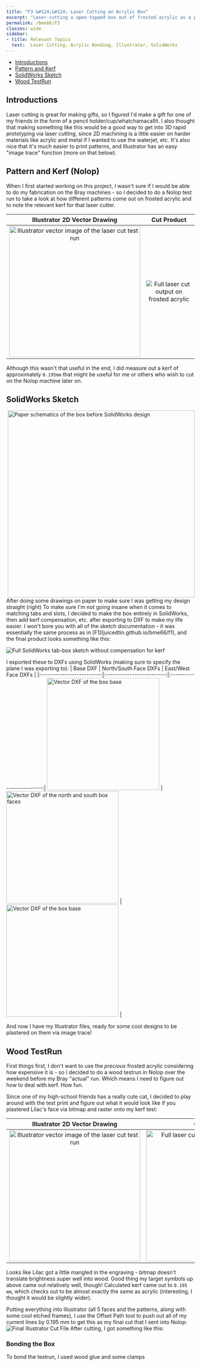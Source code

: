 ```yaml
---
title: "F3 &#124;&#124; Laser Cutting an Acrylic Box"
excerpt: "Laser-cutting a open-topped box out of frosted acrylic as a pencil holder!"
permalink: /bme66/F3
classes: wide
sidebar:
- title: Relevant Topics
  text:  Laser Cutting, Acrylic Bonding, Illustrator, SolidWorks
---
```

- [Introductions](#introductions)
- [Pattern and Kerf](#pattern-and-kerf-nolop)
- [SolidWorks Sketch](#solidworks-sketch)
- [Wood TestRun](#wood-testrun)

## Introductions
Laser cutting is great for making gifts, so I figured I'd make a gift for one of my friends in the form of a pencil holder/cup/whatchamacallit. I also thought that making something like this would be a good way to get into 3D rapid prototyping via laser cutting, since 2D machining is a little easier on harder materials like acrylic and metal if I wanted to use the waterjet, etc. It's also nice that it's much easier to print patterns, and Illustrator has an easy "image trace" function (more on that below). 

## Pattern and Kerf (Nolop)
When I first started working on this project, I wasn't sure if I would be able to do my fabrication on the Bray machines - so I decided to do a Nolop test run to take a look at how different patterns come out on frosted acrylic and to note the relevant kerf for that laser cutter. 

| Illustrator 2D Vector Drawing |  Cut Product |
|:-------------------------:|:-------------------------:|
<img src="../assets/images/F3/Testrun.png" alt ="Illustrator vector image of the laser cut test run" width = 350> | ![Full laser cut output on frosted acrylic](/assets/images/F3/TestrunCut.png)

Although this wasn't that useful in the end, I did measure out a kerf of approximately `0.195mm` that might be useful for me or others who wish to cut on the Nolop machine later on. 

## SolidWorks Sketch

<img src = "../assets/images/F3/PaperPlans.png" alt="Paper schematics of the box before SolidWorks design" align="right" width="500">
After doing some drawings on paper to make sure I was getting my design straight (right)
To make sure I'm not going insane when it comes to matching tabs and slots, I decided to make the box entirely in SolidWorks, then add kerf compensation, etc. after exporting to DXF to make my life easier. I won't bore you with all of the sketch documentation - it was essentially the same process as in [F1](juicedtin.github.io/bme66/f1), and the final product looks something like this: 

![Full SolidWorks tab-box sketch without compensation for kerf](/assets/images/F3/SW%20Box3D.PNG)

I exported these to DXFs using SolidWorks (making sure to specify the plane I was exporting to): 
| Base DXF |  North/South Face DXFs | East/West Face DXFs |
|:-------------------------:|:-------------------------:|:-------------------------:|
<img src="../assets/images/F3/BoxBaseNKDXF.png" alt ="Vector DXF of the box base" width = 300> | <img src="../assets/images/F3/BoxFaceNSNKDXF.png" alt ="Vector DXF of the north and south box faces" width = 300> |<img src="../assets/images/F3/BoxFaceEWNKDXF.png" alt ="Vector DXF of the box base" width = 300> |

And now I have my Illustrator files, ready for some cool designs to be plastered on them via image trace!

## Wood TestRun

First things first, I don't want to use the _precious_ frosted acrylic considering how expensive it is - so I decided to do a wood testrun in Nolop over the weekend before my Bray "actual" run. Which means I need to figure out how to deal with kerf. How fun.

Since one of my high-school friends has a really cute cat, I decided to play around with the test print and figure out what it would look like if you plastered Lilac's face via bitmap and raster onto my kerf test: 

| Illustrator 2D Vector Drawing |  Cut Product |
|:-------------------------:|:-------------------------:|
<img src="../assets/images/F3/WoodTestCut.svg" alt ="Illustrator vector image of the laser cut test run" width = 350> | <img alt="Full laser cut output on frosted acrylic" src="../assets/images/F3/TestrunCutWood.jpg" width=350>

Looks like Lilac got a little mangled in the engraving - bitmap doesn't translate brightness super well into wood. Good thing my target symbols up above came out relatively well, though! Calculated kerf came out to `0.195 mm`, which checks out to be almost exactly the same as acrylic (interesting, I thought it would be slightly wider).

Putting everything into Illustrator (all 5 faces and the patterns, along with some cool etched frames), I use the Offset Path tool to push out all of my current lines by 0.195 mm to get this as my final cut that I sent into Nolop:
![Final Illustrator Cut File](/assets/images/F3/BoxFaces%20WoodK.png)
After cutting, I got something like this:

### Bonding the Box
To bond the testrun, I used wood glue and some clamps

